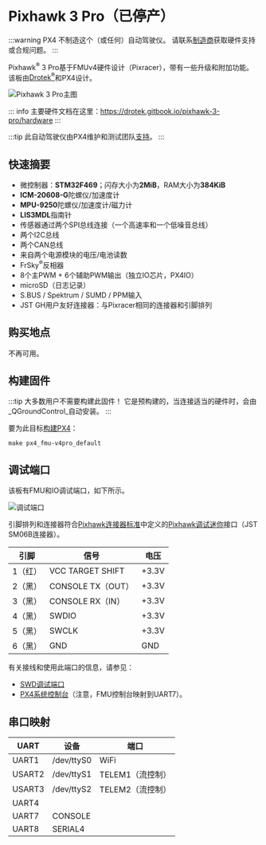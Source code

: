 # Pixhawk 3 Pro（已停产）

:::warning
PX4 不制造这个（或任何）自动驾驶仪。
请联系[制造商](https://store-drotek.com/)获取硬件支持或合规问题。
:::

Pixhawk<sup>&reg;</sup> 3 Pro基于FMUv4硬件设计（Pixracer），带有一些升级和附加功能。
该板由[Drotek<sup>&reg;</sup>](https://drotek.com)和PX4设计。

![Pixhawk 3 Pro主图](../../assets/hardware/hardware-pixhawk3_pro.jpg)

::: info
主要硬件文档在这里：https://drotek.gitbook.io/pixhawk-3-pro/hardware
:::

:::tip
此自动驾驶仪由PX4维护和测试团队[支持](../flight_controller/autopilot_pixhawk_standard.md)。
:::

## 快速摘要

- 微控制器：**STM32F469**；闪存大小为**2MiB**，RAM大小为**384KiB**
- **ICM-20608-G**陀螺仪/加速度计
- **MPU-9250**陀螺仪/加速度计/磁力计
- **LIS3MDL**指南针
- 传感器通过两个SPI总线连接（一个高速率和一个低噪音总线）
- 两个I2C总线
- 两个CAN总线
- 来自两个电源模块的电压/电池读数
- FrSky<sup>&reg;</sup>反相器
- 8个主PWM + 6个辅助PWM输出（独立IO芯片，PX4IO）
- microSD（日志记录）
- S.BUS / Spektrum / SUMD / PPM输入
- JST GH用户友好连接器：与Pixracer相同的连接器和引脚排列

## 购买地点

不再可用。

## 构建固件

:::tip
大多数用户不需要构建此固件！
它是预构建的，当连接适当的硬件时，会由_QGroundControl_自动安装。
:::

要为此目标[构建PX4](../dev_setup/building_px4.md)：

```
make px4_fmu-v4pro_default
```

## 调试端口

该板有FMU和IO调试端口，如下所示。

![调试端口](../../assets/flight_controller/pixhawk3pro/pixhawk3_pro_debug_ports.jpg)

引脚排列和连接器符合[Pixhawk连接器标准](https://github.com/pixhawk/Pixhawk-Standards/blob/master/DS-009%20Pixhawk%20Connector%20Standard.pdf)中定义的[Pixhawk调试迷你](../debug/swd_debug.md#pixhawk-debug-mini)接口（JST SM06B连接器）。

| 引脚    | 信号             | 电压  |
| ------- | ---------------- | ----- |
| 1（红） | VCC TARGET SHIFT | +3.3V |
| 2（黑） | CONSOLE TX（OUT）| +3.3V |
| 3（黑） | CONSOLE RX（IN） | +3.3V |
| 4（黑） | SWDIO            | +3.3V |
| 5（黑） | SWCLK            | +3.3V |
| 6（黑） | GND              | GND   |

有关接线和使用此端口的信息，请参见：

- [SWD调试端口](../debug/swd_debug.md)
- [PX4系统控制台](../debug/system_console.md#pixhawk_debug_port)（注意，FMU控制台映射到UART7）。

## 串口映射

| UART   | 设备       | 端口                  |
| ------ | ---------- | --------------------- |
| UART1  | /dev/ttyS0 | WiFi                  |
| USART2 | /dev/ttyS1 | TELEM1（流控制）      |
| USART3 | /dev/ttyS2 | TELEM2（流控制）      |
| UART4  |            |
| UART7  | CONSOLE    |
| UART8  | SERIAL4    |

<!-- Note: Got ports using https://github.com/PX4/PX4-user_guide/pull/672#issuecomment-598198434 -->
